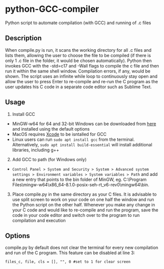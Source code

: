 # python-GCC-compiler
Python script to automate compilation (with GCC) and running of .c files

## Description
When compile.py is run, it scans the working directory for all .c files and lists them, allowing the user to choose the file to be compiled (if there is only 1 .c file in the folder, it would be chosen automatically). Python then invokes GCC with the -std=c17 and -Wall flags to compile the c file and then run it within the same shell window. Compilation errors, if any, would be shown. The script uses an infinite while loop to continuously stay open and allow the user to press Enter to re-compile and re-run the C program as the user updates his C code in a separate code editor such as Sublime Text.

## Usage
1. Install GCC
  - MinGW-w64 for 64 and 32-bit Windows can be downloaded from [here](https://sourceforge.net/projects/mingw-w64/files/Toolchains%20targetting%20Win32/Personal%20Builds/mingw-builds/installer/mingw-w64-install.exe/download) and installed using the default options
  - MacOS requires [Xcode](https://www.cs.auckland.ac.nz/~paul/C/Mac/) to be isntalled for GCC
  - Linux users can run ```sudo apt install gcc``` from the terminal. Alternatively, ```sudo apt install build-essential``` will install additional libraries, including g++
  
 2. Add GCC to path (for Windows only)
  - ```Control Panel > System and Security > System > Advanced system settings > Environment variables > System variables > Path``` and add a new entry that points to the bin folder of MinGW, eg. C:\Program Files\mingw-w64\x86_64-8.1.0-posix-seh-rt_v6-rev0\mingw64\bin. 
  
 3. Place compile.py in the same directory as your C files. It is advisable to use split screen to work on your code on one half the window and run the Python script on the other half. Whenever you make any change in your C code and would like to re-compile and run the program, save the code in your code editor and switch over to the program to run compilation and execution
 
## Options
compile.py by default does not clear the terminal for every new compilation and run of the C program. This feature can be disabled at line 3:
```
files_c, file, cls = [], "", 0 #set to 1 for clear screen
```
